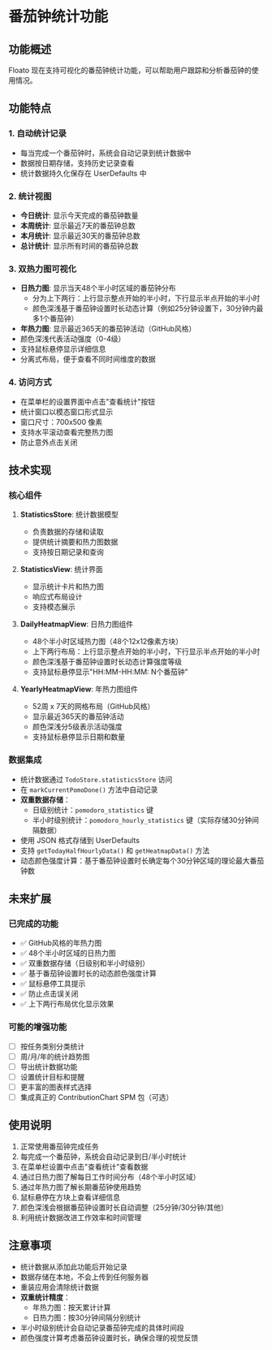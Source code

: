 # 番茄钟统计功能

## 功能概述

Floato 现在支持可视化的番茄钟统计功能，可以帮助用户跟踪和分析番茄钟的使用情况。

## 功能特点

### 1. 自动统计记录
- 每当完成一个番茄钟时，系统会自动记录到统计数据中
- 数据按日期存储，支持历史记录查看
- 统计数据持久化保存在 UserDefaults 中

### 2. 统计视图
- **今日统计**: 显示今天完成的番茄钟数量
- **本周统计**: 显示最近7天的番茄钟总数
- **本月统计**: 显示最近30天的番茄钟总数
- **总计统计**: 显示所有时间的番茄钟总数

### 3. 双热力图可视化
- **日热力图**: 显示当天48个半小时区域的番茄钟分布
  - 分为上下两行：上行显示整点开始的半小时，下行显示半点开始的半小时
  - 颜色深浅基于番茄钟设置时长动态计算（例如25分钟设置下，30分钟内最多1个番茄钟）
- **年热力图**: 显示最近365天的番茄钟活动（GitHub风格）
- 颜色深浅代表活动强度（0-4级）
- 支持鼠标悬停显示详细信息
- 分离式布局，便于查看不同时间维度的数据

### 4. 访问方式
- 在菜单栏的设置界面中点击"查看统计"按钮
- 统计窗口以模态窗口形式显示
- 窗口尺寸：700x500 像素
- 支持水平滚动查看完整热力图
- 防止意外点击关闭

## 技术实现

### 核心组件

1. **StatisticsStore**: 统计数据模型
   - 负责数据的存储和读取
   - 提供统计摘要和热力图数据
   - 支持按日期记录和查询

2. **StatisticsView**: 统计界面
   - 显示统计卡片和热力图
   - 响应式布局设计
   - 支持模态展示

3. **DailyHeatmapView**: 日热力图组件
   - 48个半小时区域热力图（48个12x12像素方块）
   - 上下两行布局：上行显示整点开始的半小时，下行显示半点开始的半小时
   - 颜色深浅基于番茄钟设置时长动态计算强度等级
   - 支持鼠标悬停显示"HH:MM-HH:MM: N个番茄钟"

4. **YearlyHeatmapView**: 年热力图组件
   - 52周 x 7天的网格布局（GitHub风格）
   - 显示最近365天的番茄钟活动
   - 颜色深浅分5级表示活动强度
   - 支持鼠标悬停显示日期和数量

### 数据集成

- 统计数据通过 `TodoStore.statisticsStore` 访问
- 在 `markCurrentPomoDone()` 方法中自动记录
- **双重数据存储**：
  - 日级别统计：`pomodoro_statistics` 键
  - 半小时级别统计：`pomodoro_hourly_statistics` 键（实际存储30分钟间隔数据）
- 使用 JSON 格式存储到 UserDefaults
- 支持 `getTodayHalfHourlyData()` 和 `getHeatmapData()` 方法
- 动态颜色强度计算：基于番茄钟设置时长确定每个30分钟区域的理论最大番茄钟数

## 未来扩展

### 已完成的功能
- ✅ GitHub风格的年热力图
- ✅ 48个半小时区域的日热力图
- ✅ 双重数据存储（日级别和半小时级别）
- ✅ 基于番茄钟设置时长的动态颜色强度计算
- ✅ 鼠标悬停工具提示
- ✅ 防止点击误关闭
- ✅ 上下两行布局优化显示效果

### 可能的增强功能
- [ ] 按任务类别分类统计
- [ ] 周/月/年的统计趋势图
- [ ] 导出统计数据功能
- [ ] 设置统计目标和提醒
- [ ] 更丰富的图表样式选择
- [ ] 集成真正的 ContributionChart SPM 包（可选）

## 使用说明

1. 正常使用番茄钟完成任务
2. 每完成一个番茄钟，系统会自动记录到日/半小时统计
3. 在菜单栏设置中点击"查看统计"查看数据
4. 通过日热力图了解每日工作时间分布（48个半小时区域）
5. 通过年热力图了解长期番茄钟使用趋势
6. 鼠标悬停在方块上查看详细信息
7. 颜色深浅会根据番茄钟设置时长自动调整（25分钟/30分钟/其他）
8. 利用统计数据改进工作效率和时间管理

## 注意事项

- 统计数据从添加此功能后开始记录
- 数据存储在本地，不会上传到任何服务器
- 重装应用会清除统计数据
- **双重统计精度**：
  - 年热力图：按天累计计算
  - 日热力图：按30分钟间隔分别统计
- 半小时级别统计会自动记录番茄钟完成的具体时间段
- 颜色强度计算考虑番茄钟设置时长，确保合理的视觉反馈